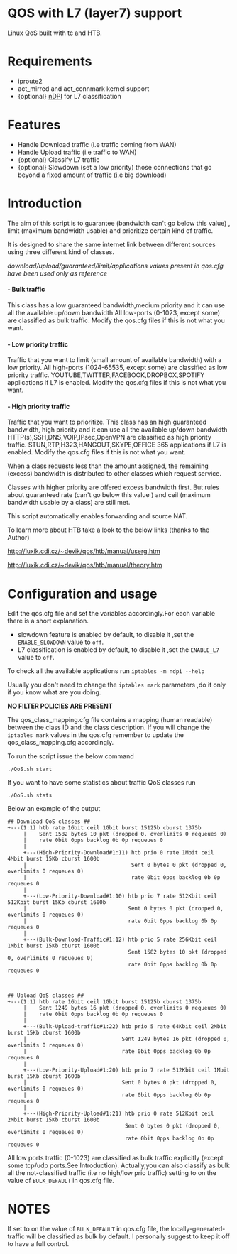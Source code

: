 # QOS with L7 (layer7) support

Linux QoS built with tc and HTB.

# Requirements

- iproute2
- act_mirred and act_connmark kernel support
- {optional} [nDPI](https://github.com/ntop/nDPI) for L7 classification

# Features

- Handle Download traffic (i.e traffic coming from WAN)
- Handle Upload traffic (i.e traffic to WAN)
- {optional} Classify L7 traffic
- {optional} Slowdown (set a low priority) those connections that go beyond a fixed amount of traffic (i.e big download)

# Introduction

The aim of this script is to guarantee (bandwidth can't go below this value) , limit (maximum bandwidth usable) and prioritize certain kind of traffic.

It is designed to share the same internet link between different sources using three different kind of classes.

*download/upload/guaranteed/limit/applications values present in qos.cfg have been used only as reference*

#### - Bulk traffic

This class has a low guaranteed bandwidth,medium priority and it can use all the available up/down bandwidth
All low-ports (0-1023, except some) are classified as bulk traffic.
Modify the qos.cfg files if this is not what you want.

#### - Low priority traffic

Traffic that you want to limit (small amount of available bandwidth) with a low priority.
All high-ports (1024-65535, except some) are classified as low priority traffic.
YOUTUBE,TWITTER,FACEBOOK,DROPBOX,SPOTIFY applications if L7 is enabled.
Modify the qos.cfg files if this is not what you want.

#### - High priority traffic

Traffic that you want to prioritize.
This class has an high guaranteed bandwidth, high priority and it can use all the available up/down bandwidth
HTTP(s),SSH,DNS,VOIP,IPsec,OpenVPN are classified as high priority traffic.
STUN,RTP,H323,HANGOUT,SKYPE,OFFICE 365 applications if L7 is enabled.
Modify the qos.cfg files if this is not what you want.

When a class requests less than the amount assigned, the remaining (excess) bandwidth is distributed to other classes which request service.

Classes with higher priority are offered excess bandwidth first. But rules about guaranteed rate (can't go below this value ) and ceil (maximum bandwidth usable by a class) are still met.

This script automatically enables forwarding and source NAT.

To learn more about HTB take a look to the below links (thanks to the Author)

http://luxik.cdi.cz/~devik/qos/htb/manual/userg.htm

http://luxik.cdi.cz/~devik/qos/htb/manual/theory.htm

# Configuration and usage

Edit the qos.cfg file and set the variables accordingly.For each variable there is a short explanation.

- slowdown feature is enabled by default, to disable it ,set the `ENABLE_SLOWDOWN` value to `off`.
- L7 classification is enabled by default, to disable it ,set the `ENABLE_L7` value to `off`.

To check all the available applications run `iptables -m ndpi --help`

Usually you don't need to change the `iptables mark` parameters ,do it only if you know what are you doing.

**NO FILTER POLICIES ARE PRESENT**

The qos_class_mapping.cfg file contains a mapping (human readable) between the class ID and the class description.
If you will change the `iptables mark` values in the qos.cfg remember to update the qos_class_mapping.cfg accordingly.

To run the script issue the below command

`./QoS.sh start`

If you want to have some statistics about traffic QoS classes run

`./QoS.sh stats`

Below an example of the output

```
## Download QoS classes ##
+---(1:1) htb rate 1Gbit ceil 1Gbit burst 15125b cburst 1375b
     |    Sent 1582 bytes 10 pkt (dropped 0, overlimits 0 requeues 0)
     |    rate 0bit 0pps backlog 0b 0p requeues 0
     |
     +---(High-Priority-Download#1:11) htb prio 0 rate 1Mbit ceil 4Mbit burst 15Kb cburst 1600b
     |                                 Sent 0 bytes 0 pkt (dropped 0, overlimits 0 requeues 0)
     |                                 rate 0bit 0pps backlog 0b 0p requeues 0
     |     
     +---(Low-Priority-Download#1:10) htb prio 7 rate 512Kbit ceil 512Kbit burst 15Kb cburst 1600b
     |                                Sent 0 bytes 0 pkt (dropped 0, overlimits 0 requeues 0)
     |                                rate 0bit 0pps backlog 0b 0p requeues 0
     |     
     +---(Bulk-Download-Traffic#1:12) htb prio 5 rate 256Kbit ceil 1Mbit burst 15Kb cburst 1600b
                                      Sent 1582 bytes 10 pkt (dropped 0, overlimits 0 requeues 0)
                                      rate 0bit 0pps backlog 0b 0p requeues 0



## Upload QoS classes ##
+---(1:1) htb rate 1Gbit ceil 1Gbit burst 15125b cburst 1375b
     |    Sent 1249 bytes 16 pkt (dropped 0, overlimits 0 requeues 0)
     |    rate 0bit 0pps backlog 0b 0p requeues 0
     |
     +---(Bulk-Upload-traffic#1:22) htb prio 5 rate 64Kbit ceil 2Mbit burst 15Kb cburst 1600b
     |                              Sent 1249 bytes 16 pkt (dropped 0, overlimits 0 requeues 0)
     |                              rate 0bit 0pps backlog 0b 0p requeues 0
     |     
     +---(Low-Priority-Upload#1:20) htb prio 7 rate 512Kbit ceil 1Mbit burst 15Kb cburst 1600b
     |                              Sent 0 bytes 0 pkt (dropped 0, overlimits 0 requeues 0)
     |                              rate 0bit 0pps backlog 0b 0p requeues 0
     |     
     +---(High-Priority-Upload#1:21) htb prio 0 rate 512Kbit ceil 2Mbit burst 15Kb cburst 1600b
                                     Sent 0 bytes 0 pkt (dropped 0, overlimits 0 requeues 0)
                                     rate 0bit 0pps backlog 0b 0p requeues 0
```

All low ports traffic (0-1023) are classified as bulk traffic explicitly (except some tcp/udp ports.See Introduction).
Actually,you can also classify as bulk all the not-classified traffic (i.e no high/low prio traffic) setting to on
the value of `BULK_DEFAULT` in qos.cfg file.

# NOTES
If set to on the value of `BULK_DEFAULT` in qos.cfg file, the locally-generated-traffic will be classified as bulk by default.
I personally suggest to keep it off to have a full control.
